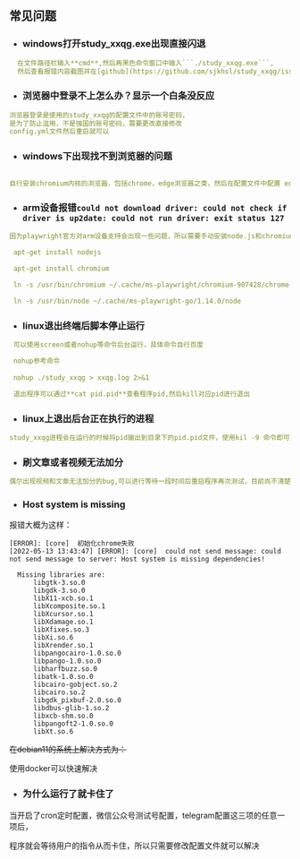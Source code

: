 ## 常见问题<!-- {docsify-ignore} -->

+ ### windows打开**study_xxqg.exe**出现直接闪退
```yaml
  在文件路径栏输入**cmd**,然后再黑色命令窗口中输入```./study_xxqg.exe```,
  然后查看报错内容截图并在[github](https://github.com/sjkhsl/study_xxqg/issues) 提交issue
```

+ ### 浏览器中登录不上怎么办？显示一个白条没反应

```yaml
浏览器登录是使用的study_xxqg的配置文件中的账号密码，
是为了防止滥用，不是强国的账号密码，需要更改直接修改
config.yml文件然后重启就可以
```

+ ### windows下出现找不到浏览器的问题

```yaml

自行安装chromium内核的浏览器，包括chrome，edge浏览器之类，然后在配置文件中配置 edge_path 配置项，配置时将路径中的 \ 换成 / 或者 \\ 
```


+ ### arm设备报错```could not download driver: could not check if driver is up2date: could not run driver: exit status 127```
 ```yaml
因为playwright官方对arm设备支持会出现一些问题，所以需要手动安装node.js和chromium，并创建软连接

  apt-get install nodejs
  
  apt-get install chromium
 
  ln -s /usr/bin/chromium ~/.cache/ms-playwright/chromium-907428/chrome-linux/chrome
 
  ln -s /usr/bin/node ~/.cache/ms-playwright-go/1.14.0/node
```



+ ### linux退出终端后脚本停止运行
```yaml
 可以使用screen或者nohup等命令后台运行，具体命令自行百度

 nohup参考命令
 
 nohup ./study_xxqg > xxqg.log 2>&1

 退出程序可以通过**cat pid.pid**查看程序pid,然后kill对应pid进行退出


```

+ ### linux上退出后台正在执行的进程

```yaml
study_xxqg进程会在运行的时候将pid输出到目录下的pid.pid文件，使用kil -9 命令即可退出后台进程
```

+ ### 刷文章或者视频无法加分
```yaml
偶尔出现视频和文章无法加分的bug,可以进行等待一段时间后重启程序再次测试，目前尚不清楚造成原因
```

+ ### Host system is missing
报错大概为这样：
```
[ERROR]: [core]  初始化chrome失败 
[2022-05-13 13:43:47] [ERROR]: [core]  could not send message: could not send message to server: Host system is missing dependencies!

  Missing libraries are:
      libgtk-3.so.0
      libgdk-3.so.0
      libX11-xcb.so.1
      libXcomposite.so.1
      libXcursor.so.1
      libXdamage.so.1
      libXfixes.so.3
      libXi.so.6
      libXrender.so.1
      libpangocairo-1.0.so.0
      libpango-1.0.so.0
      libharfbuzz.so.0
      libatk-1.0.so.0
      libcairo-gobject.so.2
      libcairo.so.2
      libgdk_pixbuf-2.0.so.0
      libdbus-glib-1.so.2
      libxcb-shm.so.0
      libpangoft2-1.0.so.0
      libXt.so.6

```

~~在debian11的系统上解决方式为：~~

使用docker可以快速解决


+ ### 为什么运行了就卡住了

当开启了cron定时配置，微信公众号测试号配置，telegram配置这三项的任意一项后，

程序就会等待用户的指令从而卡住，所以只需要修改配置文件就可以解决